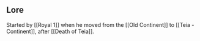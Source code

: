 ## Lore
Started by [[Royal 1]] when he moved from the [[Old Continent]] to [[Teia - Continent]], after [[Death of Teia]].